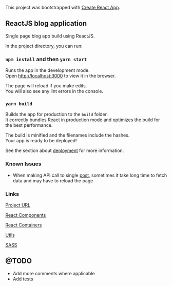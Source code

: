 This project was bootstrapped with [Create React App](https://github.com/facebook/create-react-app).

## ReactJS blog application

Single page blog app build using ReactJS.

In the project directory, you can run:

### `npm install` and then `yarn start`

Runs the app in the development mode.<br />
Open [http://localhost:3000](http://localhost:3000) to view it in the browser.

The page will reload if you make edits.<br />
You will also see any lint errors in the console.

### `yarn build`

Builds the app for production to the `build` folder.<br />
It correctly bundles React in production mode and optimizes the build for the best performance.

The build is minified and the filenames include the hashes.<br />
Your app is ready to be deployed!

See the section about [deployment](https://facebook.github.io/create-react-app/docs/deployment) for more information.

### Known Issues
- When making API call to single [post](https://jsonplaceholder.typicode.com/posts/1), sometimes it take long time to fetch data and may have to reload the page 

### Links

[Project URL](http://localhost:3000)

[React Components](https://github.com/codemongerr/reactblog/tree/master/src/components)

[React Containers](https://github.com/codemongerr/reactblog/tree/master/src/containers)

[Utils](https://github.com/codemongerr/reactblog/tree/master/src/utils)

[SASS](https://github.com/codemongerr/reactblog/tree/master/src/assets/css)

## @TODO

-   Add more comments where applicable
-   Add tests
